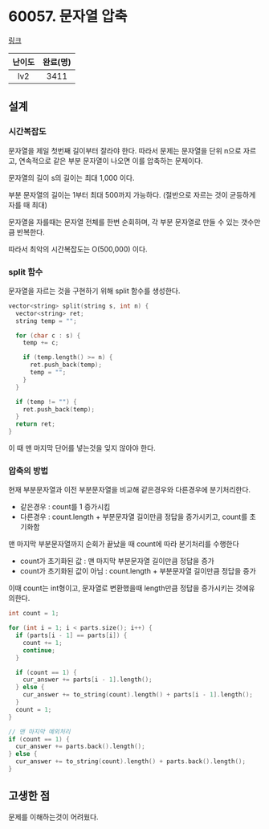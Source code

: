 # 60057. 문자열 압축

[링크](https://programmers.co.kr/learn/courses/30/lessons/60057)

| 난이도 | 완료(명) |
| :----: | :------: |
|  lv2   |   3411   |

## 설계

### 시간복잡도

문자열을 제일 첫번째 길이부터 잘라야 한다. 따라서 문제는 문자열을 단위 n으로 자르고, 연속적으로 같은 부분 문자열이 나오면 이를 압축하는 문제이다.

문자열의 길이 s의 길이는 최대 1,000 이다.

부분 문자열의 길이는 1부터 최대 500까지 가능하다. (절반으로 자르는 것이 균등하게 자를 때 최대)

문자열을 자를때는 문자열 전체를 한번 순회하며, 각 부분 문자열로 만들 수 있는 갯수만큼 반복한다.

따라서 최악의 시간복잡도는 O(500,000) 이다.

### split 함수

문자열을 자르는 것을 구현하기 위해 split 함수를 생성한다.

```cpp
vector<string> split(string s, int n) {
  vector<string> ret;
  string temp = "";

  for (char c : s) {
    temp += c;

    if (temp.length() >= n) {
      ret.push_back(temp);
      temp = "";
    }
  }

  if (temp != "") {
    ret.push_back(temp);
  }
  return ret;
}
```

이 때 맨 마지막 단어를 넣는것을 잊지 않아야 한다.

### 압축의 방법

현재 부분문자열과 이전 부분문자열을 비교해 같은경우와 다른경우에 분기처리한다.

- 같은경우 : count를 1 증가시킴
- 다른경우 : count.length + 부분문자열 길이만큼 정답을 증가시키고, count를 초기화함

맨 마지막 부분문자열까지 순회가 끝났을 때 count에 따라 분기처리를 수행한다

- count가 초기화된 값 : 맨 마지막 부분문자열 길이만큼 정답을 증가
- count가 초기화된 값이 아님 : count.length + 부분문자열 길이만큼 정답을 증가

이때 count는 int형이고, 문자열로 변환했을때 length만큼 정답을 증가시키는 것에유의한다.

```cpp
int count = 1;

for (int i = 1; i < parts.size(); i++) {
  if (parts[i - 1] == parts[i]) {
    count += 1;
    continue;
  }

  if (count == 1) {
    cur_answer += parts[i - 1].length();
  } else {
    cur_answer += to_string(count).length() + parts[i - 1].length();
  }
  count = 1;
}

// 맨 마지막 예외처리
if (count == 1) {
  cur_answer += parts.back().length();
} else {
  cur_answer += to_string(count).length() + parts.back().length();
}
```

## 고생한 점

문제를 이해하는것이 어려웠다.
